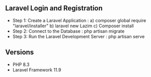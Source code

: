 

## Laravel Login and Registration


- Step 1: Create a Laravel Application
    : a) composer global require "laravel/installer"
    b) laravel new Lazim
    c) Composer install
- Step 2: Connect to the Database
    : php artisan migrate
- Step 3: Run the Laravel Development Server
     : php artisan serve

## Versions

- PHP 8.3
- Laravel Framework 11.9
